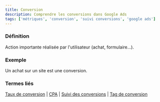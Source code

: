 ```yaml
---
title: Conversion
description: Comprendre les conversions dans Google Ads
tags: ['métriques', 'conversion', 'suivi conversions', 'google ads']
---
```


### Définition
Action importante réalisée par l'utilisateur (achat, formulaire…).

### Exemple
Un achat sur un site est une conversion.

### Termes liés
[Taux de conversion](/fr/metrics/conversion-rate) | [CPA](/fr/metrics/cpa) | [Suivi des conversions](/fr/optimization/conversion-tracking) | [Tag de conversion](/fr/optimization/conversion-tag)